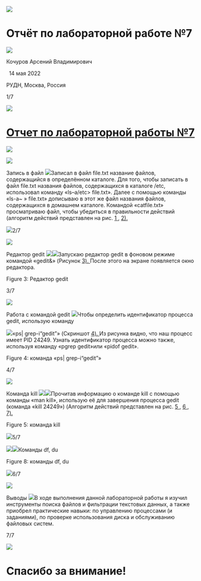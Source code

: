 ﻿![](Aspose.Words.6f4c21d0-3bbd-413a-b1a0-939e194d8d72.001.png)




# Отчёт по лабораторной работе №7
![](Aspose.Words.6f4c21d0-3bbd-413a-b1a0-939e194d8d72.002.png)

Кочуров Арсений Владимирович 

` `14 мая 2022

РУДН, Москва, Россия





1/7

![](Aspose.Words.6f4c21d0-3bbd-413a-b1a0-939e194d8d72.001.png)






# [Отчет по лабораторной работы №7](#_bookmark0)
![](Aspose.Words.6f4c21d0-3bbd-413a-b1a0-939e194d8d72.003.png)

![](Aspose.Words.6f4c21d0-3bbd-413a-b1a0-939e194d8d72.001.png)


Запись в файл
![](Aspose.Words.6f4c21d0-3bbd-413a-b1a0-939e194d8d72.004.png)Записал в файл file.txt название файлов, содержащийся в определённом каталоге. Для того, чтобы записать в файл file.txt названия файлов, содержащихся в каталоге /etc, использовал команду «ls–a/etc> file.txt». Далее с помощью команды «ls-a~ » file.txt» дописываю в этот же файл названия файлов, содержащихся в домашнем каталоге. Командой «catfile.txt» просматриваю файл, чтобы убедиться в правильности действий (алгоритм действий представлен на рис. [1 ](#_bookmark1), [2).](#_bookmark2)







![](Aspose.Words.6f4c21d0-3bbd-413a-b1a0-939e194d8d72.005.jpeg)2/7

![](Aspose.Words.6f4c21d0-3bbd-413a-b1a0-939e194d8d72.001.png)






Редактор gedit
![](Aspose.Words.6f4c21d0-3bbd-413a-b1a0-939e194d8d72.006.png)![](Aspose.Words.6f4c21d0-3bbd-413a-b1a0-939e194d8d72.007.png)Запускаю редактор gedit в фоновом режиме командой «gedit&» (Рисунок [3). ](#_bookmark3)После этого на экране появляется окно редактора.

Figure 3: Редактор gedit






3/7

![](Aspose.Words.6f4c21d0-3bbd-413a-b1a0-939e194d8d72.001.png)




Работа с командой gedit
![](Aspose.Words.6f4c21d0-3bbd-413a-b1a0-939e194d8d72.008.png)Чтобы определить идентификатор процесса gedit, использую команду

![](Aspose.Words.6f4c21d0-3bbd-413a-b1a0-939e194d8d72.009.png)«ps| grep-i“gedit”» (Скриншот [4). ](#_bookmark4)Из рисунка видно, что наш процесс имеет PID 24249. Узнать идентификатор процесса можно также, используя команду «pgrep gedit»или «pidof gedit».

Figure 4: команда «ps| grep-i“gedit”»




4/7

![](Aspose.Words.6f4c21d0-3bbd-413a-b1a0-939e194d8d72.001.png)


Команда kill
![](Aspose.Words.6f4c21d0-3bbd-413a-b1a0-939e194d8d72.010.png)![](Aspose.Words.6f4c21d0-3bbd-413a-b1a0-939e194d8d72.011.png)Прочитав информацию о команде kill с помощью команды «man kill», использую её для завершения процесса gedit (команда «kill 24249») (Алгоритм действий представлен на рис. [5 ](#_bookmark5), [6 ](#_bookmark6), [7).](#_bookmark7)

Figure 5: команда kill










![](Aspose.Words.6f4c21d0-3bbd-413a-b1a0-939e194d8d72.012.png)5/7

![](Aspose.Words.6f4c21d0-3bbd-413a-b1a0-939e194d8d72.001.png)![](Aspose.Words.6f4c21d0-3bbd-413a-b1a0-939e194d8d72.013.png)Команды df, du
















Figure 8: команды df, du



![](Aspose.Words.6f4c21d0-3bbd-413a-b1a0-939e194d8d72.014.png)6/7

![](Aspose.Words.6f4c21d0-3bbd-413a-b1a0-939e194d8d72.001.png)







Выводы
![](Aspose.Words.6f4c21d0-3bbd-413a-b1a0-939e194d8d72.015.png)В ходе выполнения данной лабораторной работы я изучил инструменты поиска файлов и фильтрации текстовых данных, а также приобрел практические навыки: по управлению процессами (и заданиями), по проверке использования диска и обслуживанию файловых систем.






7/7

![](Aspose.Words.6f4c21d0-3bbd-413a-b1a0-939e194d8d72.016.png)







# Спасибо за внимание!
